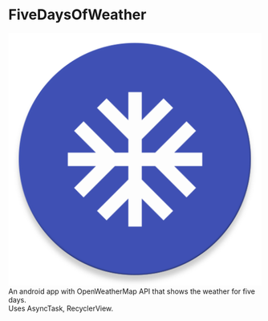 # FiveDaysOfWeather
![alt text](https://raw.githubusercontent.com/HuM4NoiD/FiveDaysOfWeather/master/app/src/main/ic_launcher-web.png)
An android app with OpenWeatherMap API that shows the weather for five days.<br/>
Uses AsyncTask, RecyclerView.
